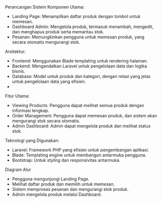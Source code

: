 Perancangan Sistem
Komponen Utama:
- Landing Page: Menampilkan daftar produk dengan tombol untuk memesan.
- Dashboard Admin: Mengelola produk, termasuk menambah, mengedit, dan menghapus produk serta memantau stok.
- Pesanan: Memungkinkan pengguna untuk memesan produk, yang secara otomatis mengurangi stok.
  
Arsitektur:
- Frontend: Menggunakan Blade templating untuk rendering halaman.
- Backend: Mengandalkan Laravel untuk pengelolaan data dan logika bisnis.
- Database: Model untuk produk dan kategori, dengan relasi yang jelas untuk pengelolaan data yang efisien.
- 
Fitur Utama:
- Viewing Products: Pengguna dapat melihat semua produk dengan informasi lengkap.
- Order Management: Pengguna dapat memesan produk, dan sistem akan mengurangi stok secara otomatis.
- Admin Dashboard: Admin dapat mengelola produk dan melihat status stok.
  
Teknologi yang Digunakan:
- Laravel: Framework PHP yang efisien untuk pengembangan aplikasi.
- Blade: Templating engine untuk membangun antarmuka pengguna.
- Bootstrap: Untuk styling dan responsivitas antarmuka.
  
Diagram Alur
- Pengguna mengunjungi Landing Page.
- Melihat daftar produk dan memilih untuk memesan.
- Sistem memproses pesanan dan mengurangi stok produk.
- Admin mengelola produk melalui Dashboard.
